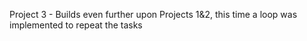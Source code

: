Project 3 - Builds even further upon Projects 1&2, this time a loop was implemented to repeat the tasks
